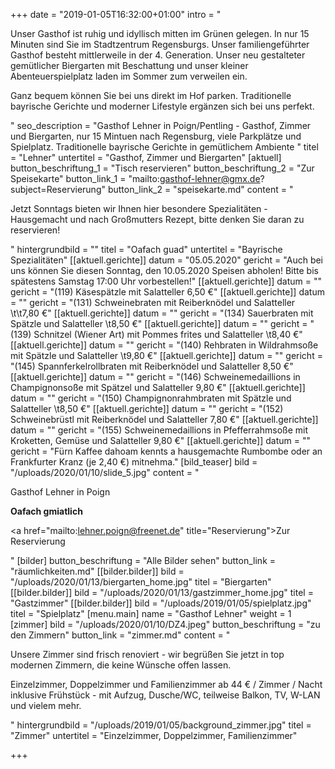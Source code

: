 +++
date = "2019-01-05T16:32:00+01:00"
intro = "<p>Unser Gasthof ist ruhig und idyllisch mitten im Grünen gelegen. In nur 15 Minuten sind Sie im Stadtzentrum Regensburgs. Unser familiengeführter Gasthof besteht mittlerweile in der 4. Generation. Unser neu gestalteter gemütlicher Biergarten mit Beschattung und unser kleiner Abenteuerspielplatz laden im Sommer zum verweilen ein.</p><p>Ganz bequem können Sie bei uns direkt im Hof parken. Traditionelle bayrische Gerichte und moderner Lifestyle ergänzen sich bei uns perfekt.</p>"
seo_description = "Gasthof Lehner in Poign/Pentling - Gasthof, Zimmer und Biergarten, nur 15 Mintuen nach Regensburg, viele Parkplätze und Spielplatz. Traditionelle bayrische Gerichte in gemütlichem Ambiente "
titel = "Lehner"
untertitel = "Gasthof, Zimmer und Biergarten"
[aktuell]
button_beschriftung_1 = "Tisch reservieren"
button_beschriftung_2 = "Zur Speisekarte"
button_link_1 = "mailto:gasthof-lehner@gmx.de?subject=Reservierung"
button_link_2 = "speisekarte.md"
content = "<p>Jetzt Sonntags bieten wir Ihnen hier besondere Spezialitäten - Hausgemacht und nach Großmutters Rezept, bitte denken Sie daran zu reservieren!</p>"
hintergrundbild = ""
titel = "Oafach guad"
untertitel = "Bayrische Spezialitäten"
[[aktuell.gerichte]]
datum = "05.05.2020"
gericht = "Auch bei uns können Sie diesen Sonntag, den 10.05.2020 Speisen abholen! Bitte bis spätestens Samstag 17:00 Uhr vorbestellen!"
[[aktuell.gerichte]]
datum = ""
gericht = "(119) Käsespätzle mit Salatteller           6,50 €"
[[aktuell.gerichte]]
datum = ""
gericht = "(131) Schweinebraten  mit Reiberknödel und Salatteller \t\t7,80 €"
[[aktuell.gerichte]]
datum = ""
gericht = "(134) Sauerbraten mit Spätzle und Salatteller \t8,50 €"
[[aktuell.gerichte]]
datum = ""
gericht = "(139) Schnitzel (Wiener Art)  mit Pommes frites und Salatteller \t8,40 €"
[[aktuell.gerichte]]
datum = ""
gericht = "(140) Rehbraten in Wildrahmsoße mit Spätzle und Salatteller \t9,80 €"
[[aktuell.gerichte]]
datum = ""
gericht = "(145) Spannferkelrollbraten mit Reiberknödel und Salatteller       8,50 €"
[[aktuell.gerichte]]
datum = ""
gericht = "(146) Schweinemedaillions in Champignonsoße mit Spätzel und Salatteller       9,80 €"
[[aktuell.gerichte]]
datum = ""
gericht = "(150) Champignonrahmbraten mit Spätzle und Salatteller \t8,50 €"
[[aktuell.gerichte]]
datum = ""
gericht = "(152) Schweinebrüstl mit Reiberknödel und Salatteller   7,80 €"
[[aktuell.gerichte]]
datum = ""
gericht = "(155) Schweinemedaillions in Pfefferrahmsoße mit Kroketten, Gemüse und Salatteller     9,80 €"
[[aktuell.gerichte]]
datum = ""
gericht = "Fürn Kaffee dahoam kennts a hausgemachte Rumbombe oder an Frankfurter Kranz (je 2,40 €) mitnehma."
[bild_teaser]
bild = "/uploads/2020/01/10/slide_5.jpg"
content = "<p>Gasthof Lehner in Poign</p><p><strong>Oafach gmiatlich</strong></p><p><a href=\"mailto:lehner.poign@freenet.de\" title=\"Reservierung\">Zur Reservierung</a></p>"
[bilder]
button_beschriftung = "Alle Bilder sehen"
button_link = "räumlichkeiten.md"
[[bilder.bilder]]
bild = "/uploads/2020/01/13/biergarten_home.jpg"
titel = "Biergarten"
[[bilder.bilder]]
bild = "/uploads/2020/01/13/gastzimmer_home.jpg"
titel = "Gastzimmer"
[[bilder.bilder]]
bild = "/uploads/2019/01/05/spielplatz.jpg"
titel = "Spielplatz"
[menu.main]
name = "Gasthof Lehner"
weight = 1
[zimmer]
bild = "/uploads/2020/01/10/DZ4.jpeg"
button_beschriftung = "zu den Zimmern"
button_link = "zimmer.md"
content = "<p>Unsere Zimmer sind frisch renoviert - wir begrüßen Sie jetzt in top modernen Zimmern, die keine Wünsche offen lassen.</p><p>Einzelzimmer, Doppelzimmer und Familienzimmer ab 44 € / Zimmer / Nacht inklusive Frühstück - mit Aufzug, Dusche/WC, teilweise Balkon, TV, W-LAN und vielem mehr.</p>"
hintergrundbild = "/uploads/2019/01/05/background_zimmer.jpg"
titel = "Zimmer"
untertitel = "Einzelzimmer, Doppelzimmer, Familienzimmer"

+++
